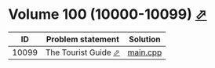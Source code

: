 # Volume 100 (10000-10099) [⬀](https://onlinejudge.org/index.php?option=com_onlinejudge&Itemid=8&category=12)


| ID    | Problem statement                                                                                                                   | Solution                   |
|-------|-------------------------------------------------------------------------------------------------------------------------------------|----------------------------|
| 10099 | The Tourist Guide [⬀](https://onlinejudge.org/index.php?option=com_onlinejudge&Itemid=8&category=12&page=show_problem&problem=1040) | [main.cpp](10099/main.cpp) |

